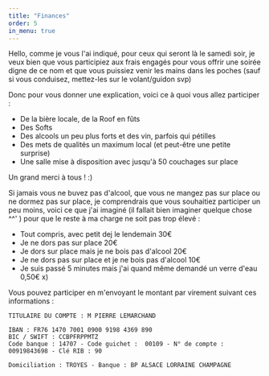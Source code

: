```yaml
---
title: "Finances"
order: 5
in_menu: true
---
```

Hello, comme je vous l'ai indiqué, pour ceux qui seront là le samedi soir, je veux bien que vous participiez aux frais engagés pour vous offrir une soirée digne de ce nom et que vous puissiez venir les mains dans les poches (sauf si vous conduisez, mettez-les sur le volant/guidon svp)

Donc pour vous donner une explication, voici ce à quoi vous allez participer :

- De la bière locale, de la Roof en fûts
- Des Softs
- Des alcools un peu plus forts et des vin, parfois qui pétilles
- Des mets de qualités un maximum local (et peut-être une petite surprise)
- Une salle mise à disposition avec jusqu'à 50 couchages sur place

Un grand merci à tous ! :)

Si jamais vous ne buvez pas d'alcool, que vous ne mangez pas sur place ou ne dormez pas sur place, je comprendrais que vous souhaitiez participer un peu moins, voici ce que j'ai imaginé (il fallait bien imaginer quelque chose ^^' ) pour que le reste à ma charge ne soit pas trop élevé :

- Tout compris, avec petit dej le lendemain 30€
- Je ne dors pas sur place 20€
- Je dors sur place mais je ne bois pas d'alcool 20€
- Je ne dors pas sur place et je ne bois pas d'alcool 10€
- Je suis passé 5 minutes mais j'ai quand même demandé un verre d'eau 0,50€ x)

Vous pouvez participer en m'envoyant le montant par virement suivant ces informations :

```
TITULAIRE DU COMPTE : M PIERRE LEMARCHAND

IBAN : FR76 1470 7001 0900 9198 4369 890
BIC / SWIFT : CCBPFRPPMTZ
Code banque : 14707 - Code guichet :  00109 - N° de compte :  00919843698 - Clé RIB : 90

Domiciliation : TROYES - Banque : BP ALSACE LORRAINE CHAMPAGNE
``` 